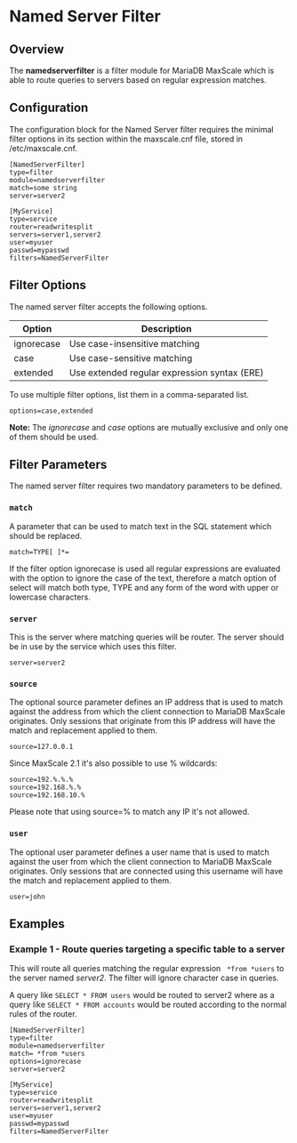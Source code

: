 # Named Server Filter

## Overview

The **namedserverfilter** is a filter module for MariaDB MaxScale which is able to route queries to servers based on regular expression matches.

## Configuration

The configuration block for the Named Server filter requires the minimal filter options in its section within the maxscale.cnf file, stored in /etc/maxscale.cnf.

```
[NamedServerFilter]
type=filter
module=namedserverfilter
match=some string
server=server2

[MyService]
type=service
router=readwritesplit
servers=server1,server2
user=myuser
passwd=mypasswd
filters=NamedServerFilter
```

## Filter Options

The named server filter accepts the following options.

|Option    |Description                                 |
|----------|--------------------------------------------|
|ignorecase|Use case-insensitive matching               |
|case      |Use case-sensitive matching                 |
|extended  |Use extended regular expression syntax (ERE)|

To use multiple filter options, list them in a comma-separated list.

```
options=case,extended
```

**Note:** The _ignorecase_ and _case_ options are mutually exclusive and only
one of them should be used.

## Filter Parameters

The named server filter requires two mandatory parameters to be defined.

### `match`

A parameter that can be used to match text in the SQL statement which should be replaced.

```
match=TYPE[	]*=
```

If the filter option ignorecase is used all regular expressions are evaluated with the option to ignore the case of the text, therefore a match option of select will match both type, TYPE and any form of the word with upper or lowercase characters.

### `server`

This is the server where matching queries will be router. The server should be in use by the service which uses this filter.

```
server=server2
```

### `source`

The optional source parameter defines an IP address that is used to match against the address from which the client connection to MariaDB MaxScale originates. Only sessions that originate from this IP address will have the match and replacement applied to them.

```
source=127.0.0.1
```
Since MaxScale 2.1 it's also possible to use % wildcards:

```
source=192.%.%.%
source=192.168.%.%
source=192.168.10.%
```
Please note that using source=% to match any IP it's not allowed.

### `user`

The optional user parameter defines a user name that is used to match against the user from which the client connection to MariaDB MaxScale originates. Only sessions that are connected using this username will have the match and replacement applied to them.

```
user=john
```

## Examples

### Example 1 - Route queries targeting a specific table to a server

This will route all queries matching the regular expression ` *from *users` to the server named *server2*. The filter will ignore character case in queries.

A query like `SELECT * FROM users` would be routed to server2 where as a query like `SELECT * FROM accounts` would be routed according to the normal rules of the router.

```
[NamedServerFilter]
type=filter
module=namedserverfilter
match= *from *users
options=ignorecase
server=server2

[MyService]
type=service
router=readwritesplit
servers=server1,server2
user=myuser
passwd=mypasswd
filters=NamedServerFilter
```
